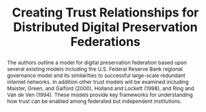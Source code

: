 ---
abstract: The authors outline a model for digital preservation federation based upon
  several existing models including the U.S. Federal Reserve Bank regional governance
  model and its similarities to successful large-scale redundant internet networks.
  In addition other trust models will be examined including Maister, Green, and Galford
  (2000), Holland and Lockett (1998), and Ring and Van de Ven (1994). These models
  provide key frameworks for understanding how trust can be enabled among federated
  but independent institutions.
creators:
- Walters, Tyler O.
- McDonald, Robert H.
date: null
document_url: https://services.phaidra.univie.ac.at/api/object/o:294154/download
grand_parent: iPRES
institutions: []
keywords:
- london
landing_page_url: https://phaidra.univie.ac.at/o:294154
language: eng
layout: publication
license: CC BY-SA 3.0 AT
notes_url: null
parent: iPRES 2008
publication_type: paper
size: 108175
slides_url: null
source_name: iPRES
stream_url: null
title: Creating Trust Relationships for Distributed Digital Preservation Federations
year: 2008
---